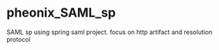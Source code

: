 # pheonix_SAML_sp
SAML sp using spring saml project. focus on http artifact and resolution protocol
